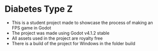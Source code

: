 # Diabetes Type Z
- This is a student project made to showcase the process of making an FPS game in Godot
- The project was made using Godot v4.1.2 stable
- All assets used in the project are royalty free
- There is a build of the project for Windows in the folder build
